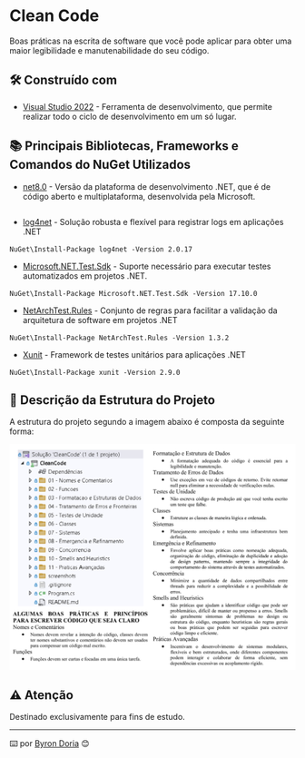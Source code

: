 # Clean Code 

Boas práticas na escrita de software que você pode aplicar para obter uma maior legibilidade e manutenabilidade do seu código.

## 🛠️ Construído com 

* [Visual Studio 2022](https://learn.microsoft.com/pt-br/visualstudio/windows/?view=vs-2022) - Ferramenta de desenvolvimento, que permite realizar todo o ciclo de desenvolvimento em um só lugar.

## 📚 Principais Bibliotecas, Frameworks e Comandos do NuGet Utilizados

* [net8.0](https://learn.microsoft.com/pt-br/dotnet/core/whats-new/dotnet-8/overview) - Versão da plataforma de desenvolvimento .NET, que é de código aberto e multiplataforma, desenvolvida pela Microsoft.
```

```
* [log4net]() - Solução robusta e flexível para registrar logs em aplicações .NET
```
NuGet\Install-Package log4net -Version 2.0.17
```
* [Microsoft.NET.Test.Sdk]() - Suporte necessário para executar testes automatizados em projetos .NET.
```
NuGet\Install-Package Microsoft.NET.Test.Sdk -Version 17.10.0
```
* [NetArchTest.Rules]() -  Conjunto de regras para facilitar a validação da arquitetura de software em projetos .NET
```
NuGet\Install-Package NetArchTest.Rules -Version 1.3.2 
```
* [Xunit]() - Framework de testes unitários para aplicações .NET
```
NuGet\Install-Package xunit -Version 2.9.0
```
## 🚧 Descrição da Estrutura do Projeto

A estrutura do projeto segundo a imagem abaixo é composta da seguinte forma:

![EstruturaDoProjeto](screenshots/estrutura.png)

## ⚠️ Atenção

Destinado exclusivamente para fins de estudo.

---
⌨️ por [Byron Doria](https://gist.github.com/lohhans) 😊
